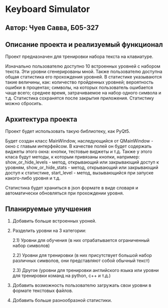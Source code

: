 # Keyboard Simulator

## Автор: Чуев Савва, Б05-327

## Описание проекта и реализуемый функционал

Проект предназначен для тренировки набора текста на клавиатуре.

Изначально пользователю доступно 10 встроенных уровней с набором текста. Эти уровни сгенерированы мной.
Также пользователю доступна общая статистика его прохождения уровней. В статистике указываются такие величины, как: количество пройденных уровней; вероятность ошибки в процентах; символы, на которых пользователь ошибается чаще всего; среднее время, затрачиваемое на набор одного символа и т.д. Статистика сохранятся после закрытия приложения. Статистику можно сбросить.

## Архитектура проекта

Проект будет использовать такую библиотеку, как PyQt5.

Будет создан класс MainWindow, наследующийся от QMainWindow - окно с главым интерфейсом. В качестве полей он будет содержать виджеты этого окна: кнопки, тестовые виджеты и т.д. Также у этого класа будут методы, к которым привязаны кнопки, например: show_or_hide_levels - метод, открывающий или закрывающий доступ к уровням, show_or_hide_stats - метод, открывающий или закрывающий доступ к статистике, start_level - метод, вызывающийся при запуске какого-либо уровня и т.д.

Статистика будет храниться в json формате в виде словаря и автоматически обновляться при прохождении уровня.

## Планируемые улучшения

1) Добавить больше встроенных уроней.

2) Разделить уровни на 3 категории:

    2.1) Уровни для обучения (в них отрабатывается ограниченный набор символов)

    2.2) Уровни для тренировки (в них присутствует большой набор различных символов, они представляют собой обычный текст)

    2.3) Другое (уровни для тренировки английского языка или уровни для тренировки команд на python, c++ и т.д.)

3) Добавить возможность пользователю загружать свои уровни в формате текстовых файлов.

4) Добавить больше разнообразной статистики.
